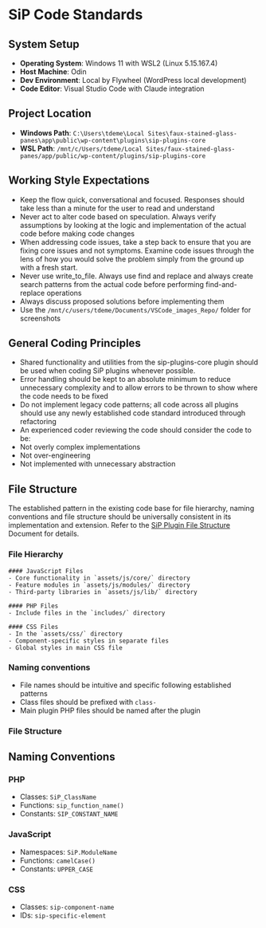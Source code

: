 # SiP Code Standards

## System Setup

- **Operating System**: Windows 11 with WSL2 (Linux 5.15.167.4)
- **Host Machine**: Odin
- **Dev Environment**: Local by Flywheel (WordPress local development)
- **Code Editor**: Visual Studio Code with Claude integration

## Project Location

- **Windows Path**: `C:\Users\tdeme\Local Sites\faux-stained-glass-panes\app\public\wp-content\plugins\sip-plugins-core`
- **WSL Path**: `/mnt/c/Users/tdeme/Local Sites/faux-stained-glass-panes/app/public/wp-content/plugins/sip-plugins-core`

## Working Style Expectations

- Keep the flow quick, conversational and focused. Responses should take less than a minute for the user to read and understand
- Never act to alter code based on speculation. Always verify assumptions by looking at the logic and implementation of the actual code before making code changes
- When addressing code issues, take a step back to ensure that you are fixing core issues and not symptoms.  Examine code issues through the lens of how you would solve the problem simply from the ground up with a fresh start.
- Never use write_to_file.  Always use find and replace and always create search patterns from the actual code before performing find-and-replace operations
- Always discuss proposed solutions before implementing them
- Use the `/mnt/c/users/tdeme/Documents/VSCode_images_Repo/` folder for screenshots

## General Coding Principles

- Shared functionality and utilities from the sip-plugins-core plugin should be used when coding SiP plugins whenever possible.
- Error handling should be kept to an absolute minimum to reduce unnecessary complexity and to allow errors to be thrown to show where the code needs to be fixed
- Do not implement legacy code patterns; all code across all plugins should use any newly established code standard introduced through refactoring
- An experienced coder reviewing the code should consider the code to be:
- Not overly complex implementations
- Not over-engineering
- Not implemented with unnecessary abstraction

## File Structure

The established pattern in the existing code base for file hierarchy, naming conventions and file structure should be universally consistent in its implementation and extension. Refer to the  [SiP Plugin File Structure](./sip_plugin_file_structure.md) Document for details. 

### File Hierarchy

	#### JavaScript Files
	- Core functionality in `assets/js/core/` directory
	- Feature modules in `assets/js/modules/` directory
	- Third-party libraries in `assets/js/lib/` directory

	#### PHP Files
	- Include files in the `includes/` directory

	#### CSS Files
	- In the `assets/css/` directory
	- Component-specific styles in separate files
	- Global styles in main CSS file

### Naming conventions
- File names should be intuitive and specific following established patterns
- Class files should be prefixed with `class-`
- Main plugin PHP files should be named after the plugin

### File Structure

## Naming Conventions

### PHP

- Classes: `SiP_ClassName`
- Functions: `sip_function_name()`
- Constants: `SIP_CONSTANT_NAME`

### JavaScript

- Namespaces: `SiP.ModuleName`
- Functions: `camelCase()`
- Constants: `UPPER_CASE`

### CSS

- Classes: `sip-component-name`
- IDs: `sip-specific-element`